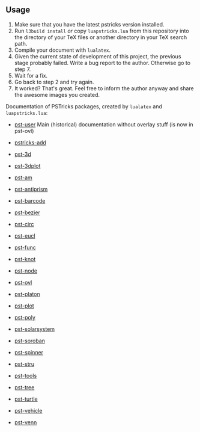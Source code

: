 ## Usage

  1. Make sure that you have the latest pstricks version installed.
  2. Run `l3build install` *or* copy `luapstricks.lua` from this repository into the directory of your TeX files or another directory in your TeX search path.
  3. Compile your document with `lualatex`.
  4. Given the current state of development of this project, the previous stage probably failed. Write a bug report to the author. Otherwise go to step 7.
  5. Wait for a fix.
  6. Go back to step 2 and try again.
  7. It worked? That's great. Feel free to inform the author anyway and share the awesome images you created.


Documentation of PSTricks packages, created by `lualatex` and `luapstricks.lua`:

- [pst-user](https://hvoss.org/PSTexa/pst-user.pdf) Main (historical) documentation without overlay stuff (is now in pst-ovl)
- [pstricks-add](https://hvoss.org/PSTexa/pstricks-add-doc.pdf) 


- [pst-3d](https://hvoss.org/PSTexa/pst-3d-doc.pdf)
- [pst-3dplot](https://hvoss.org/PSTexa/pst-3dplot-doc.pdf)
- [pst-am](https://hvoss.org/PSTexa/pst-am-doc.pdf)
- [pst-antiprism](https://hvoss.org/PSTexa/pst-antiprism-doc.pdf)
- [pst-barcode](https://hvoss.org/PSTexa/pst-barcode-doc.pdf)
- [pst-bezier](https://hvoss.org/PSTexa/pst-bezier-doc.pdf)
- [pst-circ](https://hvoss.org/PSTexa/pst-circ-doc.pdf)
- [pst-eucl](https://hvoss.org/PSTexa/pst-eucl-doc.pdf)
- [pst-func](https://hvoss.org/PSTexa/pst-func-doc.pdf)
- [pst-knot](https://hvoss.org/PSTexa/pst-knot-doc.pdf)
- [pst-node](https://hvoss.org/PSTexa/pst-node-doc.pdf)
- [pst-ovl](https://hvoss.org/PSTexa/pst-ovl-doc.pdf)
- [pst-platon](https://hvoss.org/PSTexa/pst-platon-doc.pdf)
- [pst-plot](https://hvoss.org/PSTexa/pst-plot-doc.pdf)
- [pst-poly](https://hvoss.org/PSTexa/pst-poly-doc.pdf)
- [pst-solarsystem](https://hvoss.org/PSTexa/pst-solarsystem-doc.pdf)  
- [pst-soroban](https://hvoss.org/PSTexa/pst-soroban-doc.pdf)  
- [pst-spinner](https://hvoss.org/PSTexa/pst-spinner-doc.pdf)  
- [pst-stru](https://hvoss.org/PSTexa/pst-stru-doc.pdf)  
- [pst-tools](https://hvoss.org/PSTexa/pst-tools-doc.pdf)  
- [pst-tree](https://hvoss.org/PSTexa/pst-tree-doc.pdf)
- [pst-turtle](https://hvoss.org/PSTexa/pst-turtle-doc.pdf)  
- [pst-vehicle](https://hvoss.org/PSTexa/pst-vehicle-doc.pdf)  
- [pst-venn](https://hvoss.org/PSTexa/pst-venn-doc.pdf)  
